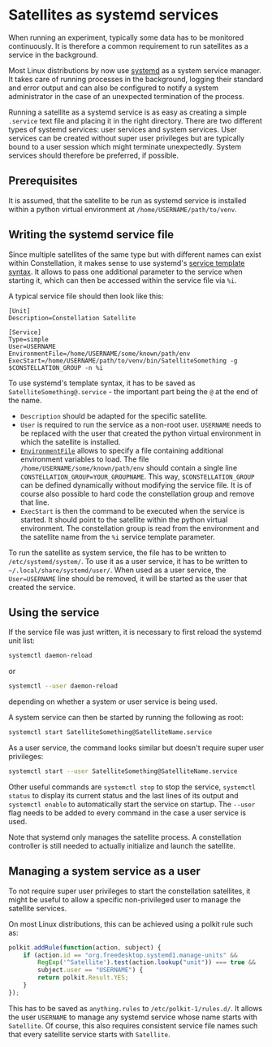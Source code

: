 # Satellites as systemd services

When running an experiment, typically some data has to be monitored continuously.
It is therefore a common requirement to run satellites as a service in the background.

Most Linux distributions by now use [systemd](https://systemd.io/) as a system service manager.
It takes care of running processes in the background, logging their standard and error output and can also be configured to notify a system administrator in the case of an unexpected termination of the process.

Running a satellite as a systemd service is as easy as creating a simple `.service` text file and placing it in the right directory.
There are two different types of systemd services: user services and system services.
User services can be created without super user privileges but are typically bound to a user session which might terminate unexpectedly.
System services should therefore be preferred, if possible.

## Prerequisites

It is assumed, that the satellite to be run as systemd service is installed within a python virtual environment at `/home/USERNAME/path/to/venv`.

## Writing the systemd service file

Since multiple satellites of the same type but with different names can exist within Constellation, it makes sense to use systemd's [service template syntax](https://www.freedesktop.org/software/systemd/man/latest/systemd.service.html#Service%20Templates).
It allows to pass one additional parameter to the service when starting it, which can then be accessed within the service file via `%i`.

A typical service file should then look like this:

```systemd
[Unit]
Description=Constellation Satellite

[Service]
Type=simple
User=USERNAME
EnvironmentFile=/home/USERNAME/some/known/path/env
ExecStart=/home/USERNAME/path/to/venv/bin/SatelliteSomething -g $CONSTELLATION_GROUP -n %i
```

To use systemd's template syntax, it has to be saved as `SatelliteSomething@.service` - the important part being the `@` at the end of the name.

- `Description` should be adapted for the specific satellite.
- `User` is required to run the service as a non-root user. `USERNAME` needs to
  be replaced with the user that created the python virtual environment in
  which the satellite is installed.
- [`EnvironmentFile`](https://www.freedesktop.org/software/systemd/man/latest/systemd.exec.html#EnvironmentFile=)
  allows to specify a file containing additional environment variables to load.
  The file `/home/USERNAME/some/known/path/env` should contain a single line
  `CONSTELLATION_GROUP=YOUR_GROUPNAME`. This way, `$CONSTELLATION_GROUP` can be
  defined dynamically without modifying the service file. It is of course also
  possible to hard code the constellation group and remove that line.
- `ExecStart` is then the command to be executed when the service is started.
  It should point to the satellite within the python virtual environment. The
  constellation group is read from the environment and the satellite name from
  the `%i` service template parameter.

To run the satellite as system service, the file has to be written to `/etc/systemd/system/`.
To use it as a user service, it has to be written to `~/.local/share/systemd/user/`.
When used as a user service, the `User=USERNAME` line should be removed, it will be started as the user that created the service.

## Using the service

If the service file was just written, it is necessary to first reload the systemd unit list:

```sh
systemctl daemon-reload
```

or

```sh
systemctl --user daemon-reload
```

depending on whether a system or user service is being used.

A system service can then be started by running the following as root:

```sh
systemctl start SatelliteSomething@SatelliteName.service
```

As a user service, the command looks similar but doesn't require super user privileges:

```sh
systemctl start --user SatelliteSomething@SatelliteName.service
```

Other useful commands are `systemctl stop` to stop the service, `systemctl status` to display its current status and the last lines of its output and `systemctl enable` to automatically start the service on startup. The `--user` flag needs to be added to every command in the case a user service is used.

Note that systemd only manages the satellite process. A constellation controller is still needed to actually initialize and launch the satellite.

## Managing a system service as a user

To not require super user privileges to start the constellation satellites, it might be useful to allow a specific non-privileged user to manage the satellite services.

On most Linux distributions, this can be achieved using a polkit rule such as:

```javascript
polkit.addRule(function(action, subject) {
    if (action.id == "org.freedesktop.systemd1.manage-units" &&
        RegExp('^Satellite').test(action.lookup("unit")) === true &&
        subject.user == "USERNAME") {
        return polkit.Result.YES;
    }
});
```

This has to be saved as `anything.rules` to `/etc/polkit-1/rules.d/`. It allows the user `USERNAME` to manage any systemd service whose name starts with `Satellite`.
Of course, this also requires consistent service file names such that every satellite service starts with `Satellite`.
